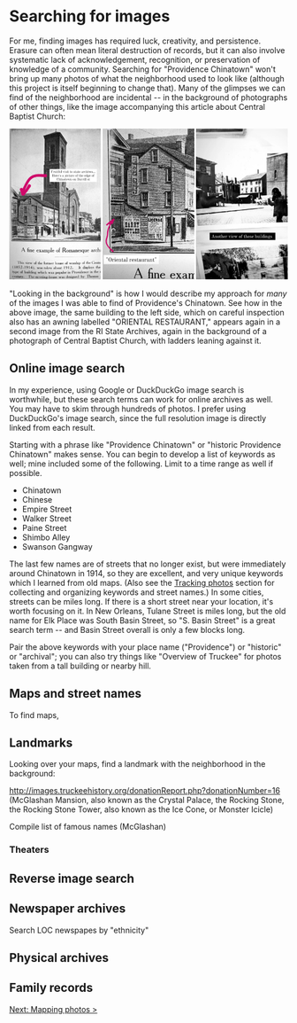 # Searching for images

For me, finding images has required luck, creativity, and persistence. Erasure can often mean literal destruction of records, but it can also involve systematic lack of acknowledgement, recognition, or preservation of knowledge of a community. Searching for "Providence Chinatown" won't bring up many photos of what the neighborhood used to look like (although this project is itself beginning to change that). Many of the glimpses we can find of the neighborhood are incidental -- in the background of photographs of other things, like the image accompanying this article about Central Baptist Church:

![Central Baptist Church](images/images-central-baptist.png)

"Looking in the background" is how I would describe my approach for _many_ of the images I was able to find of Providence's Chinatown. See how in the above image, the same building to the left side, which on careful inspection also has an awning labelled "ORIENTAL RESTAURANT," appears again in a second image from the RI State Archives, again in the background of a photograph of Central Baptist Church, with ladders leaning against it.

## Online image search

In my experience, using Google or DuckDuckGo image search is worthwhile, but these search terms can work for online archives as well. You may have to skim through hundreds of photos. I prefer using DuckDuckGo's image search, since the full resolution image is directly linked from each result.

Starting with a phrase like "Providence Chinatown" or "historic Providence Chinatown" makes sense. You can begin to develop a list of keywords as well; mine included some of the following. Limit to a time range as well if possible.

* Chinatown
* Chinese
* Empire Street
* Walker Street
* Paine Street
* Shimbo Alley
* Swanson Gangway

The last few names are of streets that no longer exist, but were immediately around Chinatown in 1914, so they are excellent, and very unique keywords which I learned from old maps. (Also see the [Tracking photos](tracking.md) section for collecting and organizing keywords and street names.) In some cities, streets can be miles long. If there is a short street near your location, it's worth focusing on it. In New Orleans, Tulane Street is miles long, but the old name for Elk Place was South Basin Street, so "S. Basin Street" is a great search term -- and Basin Street overall is only a few blocks long. 

Pair the above keywords with your place name ("Providence") or "historic" or "archival"; you can also try things like "Overview of Truckee" for photos taken from a tall building or nearby hill.

## Maps and street names

To find maps, 

## Landmarks

Looking over your maps, find a landmark with the neighborhood in the background: 

http://images.truckeehistory.org/donationReport.php?donationNumber=16 (McGlashan Mansion, also known as the Crystal Palace, the Rocking Stone, the Rocking Stone Tower, also known as the Ice Cone, or Monster Icicle)

Compile list of famous names (McGlashan)

### Theaters



## Reverse image search


## Newspaper archives

Search LOC newspapes by "ethnicity"

## Physical archives


## Family records






[Next: Mapping photos >](mapping.md)
